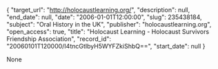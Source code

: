 {
  "target_url": "http://holocaustlearning.org/", 
  "description": null, 
  "end_date": null, 
  "date": "2006-01-01T12:00:00", 
  "slug": 235438184, 
  "subject": "Oral History in the UK", 
  "publisher": "holocaustlearning.org", 
  "open_access": true, 
  "title": "Holocaust Learning -  Holocaust Survivors Friendship Association", 
  "record_id": "20060101T120000/I4tncGtIbyH5WYFZkiShbQ==", 
  "start_date": null
}

None